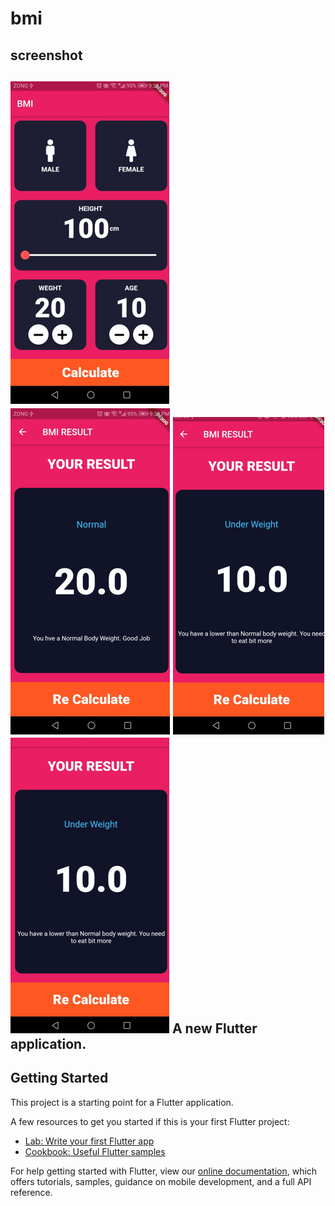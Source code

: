 # bmi
<h2>screenshot<h2>
<img src ="screenshot/ff (2).png">
<img src ="screenshot/ff (3).png">
<img src ="screenshot/ff (4).png">
<img src ="screenshot/ff (5).png">
A new Flutter application.

## Getting Started

This project is a starting point for a Flutter application.

A few resources to get you started if this is your first Flutter project:

- [Lab: Write your first Flutter app](https://flutter.dev/docs/get-started/codelab)
- [Cookbook: Useful Flutter samples](https://flutter.dev/docs/cookbook)

For help getting started with Flutter, view our
[online documentation](https://flutter.dev/docs), which offers tutorials,
samples, guidance on mobile development, and a full API reference.
